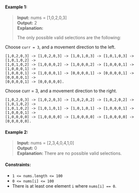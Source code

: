 #### Example 1:

> **Input:** nums = [1,0,2,0,3]  
> **Output:** 2  
> **Explanation:**
>
> The only possible valid selections are the following:

Choose `curr = 3`, and a movement direction to the left.

```
[1,0,2,0,3] -> [1,0,2,0,3] -> [1,0,1,0,3] -> [1,0,1,0,3] -> [1,0,1,0,2] ->
[1,0,1,0,2] -> [1,0,0,0,2] -> [1,0,0,0,2] -> [1,0,0,0,1] -> [1,0,0,0,1] ->
[1,0,0,0,1] -> [1,0,0,0,1] -> [0,0,0,0,1] -> [0,0,0,0,1] -> [0,0,0,0,1] ->
[0,0,0,0,1] -> [0,0,0,0,0].
```

Choose curr = 3, and a movement direction to the right.

```
[1,0,2,0,3] -> [1,0,2,0,3] -> [1,0,2,0,2] -> [1,0,2,0,2] -> [1,0,1,0,2] ->
[1,0,1,0,2] -> [1,0,1,0,1] -> [1,0,1,0,1] -> [1,0,0,0,1] -> [1,0,0,0,1] ->
[1,0,0,0,0] -> [1,0,0,0,0] -> [1,0,0,0,0] -> [1,0,0,0,0] -> [0,0,0,0,0].
```

#### Example 2:

> **Input:** nums = [2,3,4,0,4,1,0]  
> **Output:** 0  
> **Explanation:**
> There are no possible valid selections.

#### Constraints:

- `1 <= nums.length <= 100`
- `0 <= nums[i] <= 100`
- There is at least one element `i` where `nums[i] == 0`.

